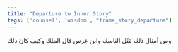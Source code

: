 ```yaml
---
title: "Departure to Inner Story"
tags: ['counsel', 'wisdom', "frame_story_departure"]
---
```


 ومن أمثال ذلك مَثَل الناسك وابن عِرس
قال الملك وكيف كان ذلك
